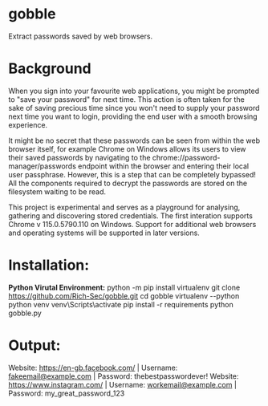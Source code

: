 # gobble
Extract passwords saved by web browsers.

# Background
When you sign into your favourite web applications, you might be prompted to "save your password" for next time. This action is often taken for the sake of saving precious time since you won't need to supply your password next time you want to login, providing the end user with a smooth browsing experience. 

It might be no secret that these passwords can be seen from within the web browser itself, for example Chrome on Windows allows its users to view their saved passwords by navigating to the chrome://password-manager/passwords endpoint within the browser and entering their local user passphrase. However, this is a step that can be completely bypassed! All the components required to decrypt the passwords are stored on the filesystem waiting to be read.

This project is experimental and serves as a playground for analysing, gathering and discovering stored credentials. The first interation supports Chrome v 115.0.5790.110 on Windows. Support for additional web browsers and operating systems will be supported in later versions. 

# Installation:

**Python Virutal Environment:**
python -m pip install virtualenv
git clone https://github.com/Rich-Sec/gobble.git
cd gobble
virtualenv --python python venv
venv\Scripts\activate
pip install -r requirements
python gobble.py

# Output:

Website: https://en-gb.facebook.com/ | Username: fakeemail@example.com | Password: thebestpasswordever!
Website: https://www.instagram.com/ | Username: workemail@example.com | Password: my_great_password_123

